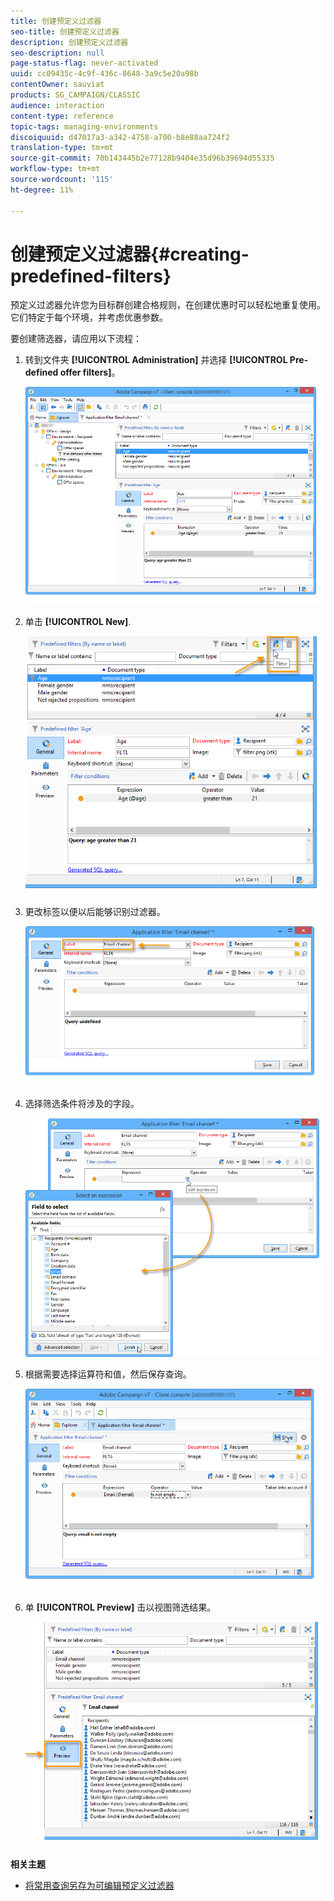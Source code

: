 ```yaml
---
title: 创建预定义过滤器
seo-title: 创建预定义过滤器
description: 创建预定义过滤器
seo-description: null
page-status-flag: never-activated
uuid: cc09435c-4c9f-436c-8648-3a9c5e20a98b
contentOwner: sauviat
products: SG_CAMPAIGN/CLASSIC
audience: interaction
content-type: reference
topic-tags: managing-environments
discoiquuid: d47017a3-a342-4758-a700-b8e88aa724f2
translation-type: tm+mt
source-git-commit: 70b143445b2e77128b9404e35d96b39694d55335
workflow-type: tm+mt
source-wordcount: '115'
ht-degree: 11%

---
```



# 创建预定义过滤器{#creating-predefined-filters}

预定义过滤器允许您为目标群创建合格规则，在创建优惠时可以轻松地重复使用。 它们特定于每个环境，并考虑优惠参数。

要创建筛选器，请应用以下流程：

1. 转到文件夹 **[!UICONTROL Administration]** 并选择 **[!UICONTROL Pre-defined offer filters]**。

   ![](assets/offer_filter_create_005.png)

1. 单击 **[!UICONTROL New]**.

   ![](assets/offer_filter_create_001.png)

1. 更改标签以便以后能够识别过滤器。

   ![](assets/offer_filter_create_002.png)

1. 选择筛选条件将涉及的字段。

   ![](assets/offer_filter_create_003.png)

1. 根据需要选择运算符和值，然后保存查询。

   ![](assets/offer_filter_create_004.png)

1. 单 **[!UICONTROL Preview]** 击以视图筛选结果。

   ![](assets/offer_filter_create_006.png)

**相关主题**

* [将常用查询另存为可编辑预定义过滤器](https://helpx.adobe.com/campaign/kb/simplifying-campaign-management-acc.html#Savefrequentlyusedqueriesaseditablepredefinedfilters)